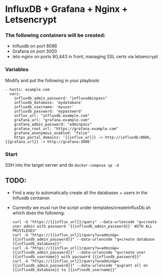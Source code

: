 InfluxDB + Grafana + Nginx + Letsencrypt
=========

### The following containers will be created:

* Influxdb on port 8086
* Grafana on port 3000
* lets-nginx on ports 80,443 in front, managing SSL certs via letsencrypt


### Variables

Modify and put the following in your playbook:

    - hosts: example.com
      vars:
        influxdb_admin_password: "influxadminpass"
        influxdb_database: 'mydatabase'
        influxdb_username: 'myuser'
        influxdb_password: 'mypassword'
        influx_url: "influxdb.example.com"
        grafana_url: "grafana.example.com"
        grafana_admin_password: "adminpass"
        grafana_root_url: "https://grafana.example.com"
        grafana_anonymous_enabled: "false"
        https_portal_domains: '{{influx_url}} -> http://influxdb:8086, {{grafana_url}} -> http://grafana:3000'

### Start

SSH into the target server and do `docker-compose up -d`


## TODO:

* Find a way to automatically create all the databases + users in the Influxdb container.

* Currently we must run the script under templates/createInfluxDb.sh which does the following:

      curl -G "https://{{influx_url}}/query" --data-urlencode "q=create user admin with password '{{influxdb_admin_password}}' WITH ALL PRIVILEGES"
      curl -G "https://{{influx_url}}/query?u=admin&p={{influxdb_admin_password}}" --data-urlencode "q=create database {{influxdb_database}}"
      curl -G "https://{{influx_url}}/query?u=admin&p={{influxdb_admin_password}}" --data-urlencode "q=create user {{influxdb_username}} with password {{influxdb_password}}"
      curl -G "https://{{influx_url}}/query?u=admin&p={{influxdb_admin_password}}" --data-urlencode "q=grant all on {{influxdb_database}} to {{influxdb_username}}"

